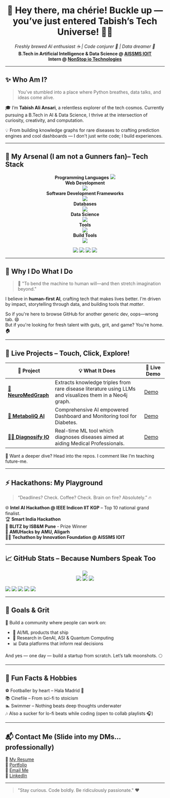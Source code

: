 <h1 align="center">👋 Hey there, ma chérie! Buckle up — you’ve just entered Tabish’s Tech Universe! 💺🎢</h1>
<p align="center">
  <em>Freshly brewed AI enthusiast ☕ | Code conjurer 🧙 | Data dreamer 🌌</em><br>
  <strong>B.Tech in Artificial Intelligence & Data Science @ <a href="https://aissmsioit.org/" target="_blank">AISSMS IOIT</a></strong><br>
  <strong>Intern @ <a href="https://nonstopio.com/" target="_blank">NonStop io Technologies</a></strong>
</p>


---

## ✨ Who Am I?

> You’ve stumbled into a place where Python breathes, data talks, and ideas come alive.

🎓 I’m **Tabish Ali Ansari**, a relentless explorer of the tech cosmos. Currently pursuing a B.Tech in AI & Data Science, I thrive at the intersection of curiosity, creativity, and computation.

💡 From building knowledge graphs for rare diseases to crafting prediction engines and cool dashboards — I don't just write code; I build experiences.

---

## 🔧 My Arsenal (I am not a Gunners fan)– Tech Stack

<p align="center">
  <strong>Programming Languages</strong>
  <img src="https://skillicons.dev/icons?i=python,java,c,cpp" />
  <br/>
  <strong>Web Development</strong><br/>
  <img src="https://skillicons.dev/icons?i=html,css,js,ts" />
  <br/>
  <strong>Software Development Frameworks</strong><br/>
  <img src="https://skillicons.dev/icons?i=react,nodejs,flask,spring" />
  <br/>
  <strong>Databases</strong><br/>
  <img src="https://skillicons.dev/icons?i=mongodb,mysql,postgres,redis" />
  <br/>  
  <strong>Data Science</strong><br/>
  <img src="https://skillicons.dev/icons?i=opencv,pytorch,tensorflow,sklearn" />
  <br/>
  <strong>Tools</strong><br/>
  <img src="https://skillicons.dev/icons?i=docker,kubernetes,git,github" />
  <br/>  
  <strong>Build Tools</strong><br/>
  <img src="https://skillicons.dev/icons?i=maven,vite" />
</p>

<p align="center">
  <img src="https://img.shields.io/badge/Seaborn-3776AB?style=for-the-badge&logo=python&logoColor=white"/>
  <img src="https://img.shields.io/badge/scikit--learn-F7931E?style=for-the-badge&logo=scikit-learn&logoColor=white"/>
  <img src="https://img.shields.io/badge/Neo4j-008CC1?style=for-the-badge&logo=neo4j&logoColor=white"/>
  <img src="https://img.shields.io/badge/SpringBoot-6DB33F?style=for-the-badge&logo=springboot&logoColor=white"/>
</p>

---

## 🌌 Why I Do What I Do

> 🚀 "To bend the machine to human will—and then stretch imagination beyond."

I believe in **human-first AI**, crafting tech that makes lives better. I'm driven by impact, storytelling through data, and building tools that *matter*.

So if you're here to browse GitHub for another generic dev, oops—wrong tab. 😄  
But if you're looking for fresh talent with guts, grit, and game? You're home. 🏠

---

## 🧪 Live Projects – Touch, Click, Explore!

| 🚀 Project                                                                           | 💡 What It Does                                                                                          | 🔗 Live Demo                         |
|--------------------------------------------------------------------------------------|----------------------------------------------------------------------------------------------------------|--------------------------------------|
| **[🧠 NeuroMedGraph](https://github.com/tabishaliansari/Mavericks_AMUHACKS4.0)**             | Extracts knowledge triples from rare disease literature using LLMs and visualizes them in a Neo4j graph. | [Demo](https://youtu.be/1sUiHItBjoA) |
| **[💉 MetaboliQ AI](https://github.com/tabishaliansari/MetaboliQ-AI)**               | Comprehensive AI empowered Dashboard and Monitoring tool for Diabetes.                                   | [Demo](https://youtu.be/sxvw4tzdTpY) |
| **[👨‍⚕️ Diagnosify IO](https://github.com/Ayushlokre/Mavericks)** | Real-time ML tool which diagnoses diseases aimed at aiding Medical Professionals.                        | [Demo](https://youtu.be/DMcQgEITDaU)                             |

🧠 Want a deeper dive? Head into the repos. I comment like I’m teaching future-me.

---

## ⚡ Hackathons: My Playground

> “Deadlines? Check. Coffee? Check. Brain on fire? Absolutely.” 🔥

🌐 **Intel AI Hackathon @ IEEE Indicon IIT KGP** – Top 10 national grand finalist.  
🏆 **Smart India Hackathon**  
🚀 **BLITZ by ISB&M Pune** - Prize Winner  
🌟 **AMUHacks by AMU, Aligarh**  
🧑‍💻 **Techathon by Innovation Foundation @ AISSMS IOIT**

---

## 📈 GitHub Stats – Because Numbers Speak Too

<p align="center">
  <img src="https://komarev.com/ghpvc/?username=tabishaliansari&label=Profile%20views&color=0e75b6&style=flat" /><br>
  <img src="https://github-readme-stats.vercel.app/api?username=tabishaliansari&show_icons=true&theme=github_dark" />
  <img src="https://streak-stats.demolab.com?user=tabishaliansari&theme=dark&hide_border=true" />
  <img src="https://github-profile-trophy.vercel.app/?username=tabishaliansari&theme=onestar&no-frame=true&row=1&column=7" />
</p>

![](http://github-profile-summary-cards.vercel.app/api/cards/profile-details?username=tabishaliansari&theme=chartreuse_dark)
![](http://github-profile-summary-cards.vercel.app/api/cards/repos-per-language?username=tabishaliansari&theme=chartreuse_dark)
![](http://github-profile-summary-cards.vercel.app/api/cards/most-commit-language?username=tabishaliansari&theme=chartreuse_dark)
![](http://github-profile-summary-cards.vercel.app/api/cards/stats?username=tabishaliansari&theme=chartreuse_dark)
![](http://github-profile-summary-cards.vercel.app/api/cards/productive-time?username=tabishaliansari&theme=chartreuse_dark&utcOffset=8)

---

## 📌 Goals & Grit

🎯 Build a community where people can work on:
- 🤖 AI/ML products that ship
- 🧠 Research in GenAI, ASI & Quantum Computing
- 📊 Data platforms that inform real decisions

And yes — one day — build a startup from scratch. Let’s talk moonshots. 🌕

---

## 🎒 Fun Facts & Hobbies

⚽ Footballer by heart – Hala Madrid 🤍  
📚 Cinefile – From sci-fi to stoicism  
🏊 Swimmer – Nothing beats deep thoughts underwater  
🎶 Also a sucker for lo-fi beats while coding (open to collab playlists 🎧)

---

## 📬 Contact Me (Slide into my DMs... professionally)

📜 [My Resume](./Resume.pdf)  
🧔 [Portfolio](https://tabishaliansari.carrd.co/)  
📧 [Email Me](mailto:tabish.ansari004@yahoo.com)  
🔗 [LinkedIn](https://www.linkedin.com/in/tabishaliansari/)

---

> "Stay curious. Code boldly. Be ridiculously passionate." ❤️
